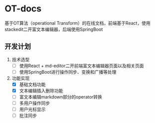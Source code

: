 # OT-docs
基于OT算法（operational Transform）的在线文档，前端基于React，使用stackedit二开富文本编辑器，后端使用SpringBoot

## 开发计划
1. 技术选型
   - [ ] 使用React + md-editor二开前端富文本编辑器页面以及相关页面
   - [ ] 使用SpringBoot进行操作同步、变换和广播等处理
2. 功能实现
   - [x] 基础文档功能
   - [x] 文本编辑插入删除功能
   - [ ] 富文本编辑markdown部分的operator转换
   - [ ] 多用户操作同步
   - [ ] 用户光标显示
   - [ ] 批注同步